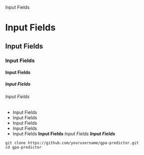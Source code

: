 Input Fields
# Input Fields
## Input Fields
### Input Fields
#### Input Fields
##### Input Fields
###### Input Fields
- Input Fields
- Input Fields
- Input Fields
- Input Fields
- Input Fields
**Input Fields**
*Input Fields*
***Input Fields***
```
git clone https://github.com/yourusername/gpa-predictor.git
cd gpa-predictor
```
